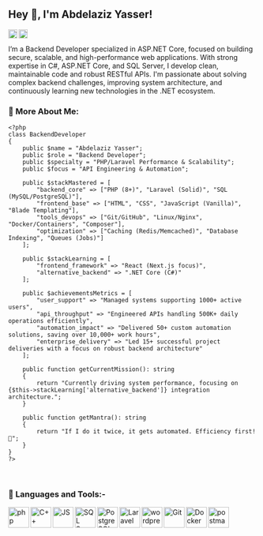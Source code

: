 ## Hey 👋, I'm Abdelaziz Yasser!

<a href='https://www.linkedin.com/in/abdelaziz-yasser/'><img align='left' alt="linkedin" src="https://upload.wikimedia.org/wikipedia/commons/thumb/c/ca/LinkedIn_logo_initials.png/960px-LinkedIn_logo_initials.png" height='18px'/></a>

<a href='https://abdelazizyasser.dev@gmail.com'><img align='left' alt="twitter" src="https://upload.wikimedia.org/wikipedia/commons/thumb/7/7e/Gmail_icon_%282020%29.svg/2560px-Gmail_icon_%282020%29.svg.png" height='18px'/></a>
<br>

I’m a Backend Developer specialized in ASP.NET Core, focused on building secure, scalable, and high-performance web applications.
With strong expertise in C#, ASP.NET Core, and SQL Server, I develop clean, maintainable code and robust RESTful APIs.
I'm passionate about solving complex backend challenges, improving system architecture, and continuously learning new technologies in the .NET ecosystem.

<!-- <br /> <br /> <img align="right" alt="GIF" src="https://media3.giphy.com/media/v1.Y2lkPTZjMDliOTUyZXhlZ2UzOWVmdW5vY3hxc2M4bDNsaWt4aTdsMWt3eWVqMmJjOGIwdiZlcD12MV9naWZzX3NlYXJjaCZjdD1n/L8K62iTDkzGX6/giphy.gif" width="360px"/> 
<br><br> -->

### 🧐 More About Me:
```
<?php
class BackendDeveloper
{
    public $name = "Abdelaziz Yasser";
    public $role = "Backend Developer";
    public $specialty = "PHP/Laravel Performance & Scalability";
    public $focus = "API Engineering & Automation";
    
    public $stackMastered = [
        "backend_core" => ["PHP (8+)", "Laravel (Solid)", "SQL (MySQL/PostgreSQL)"],
        "frontend_base" => ["HTML", "CSS", "JavaScript (Vanilla)", "Blade Templating"],
        "tools_devops" => ["Git/GitHub", "Linux/Nginx", "Docker/Containers", "Composer"],
        "optimization" => ["Caching (Redis/Memcached)", "Database Indexing", "Queues (Jobs)"]
    ];

    public $stackLearning = [
        "frontend_framework" => "React (Next.js focus)",
        "alternative_backend" => ".NET Core (C#)"
    ];

    public $achievementsMetrics = [
        "user_support" => "Managed systems supporting 1000+ active users",
        "api_throughput" => "Engineered APIs handling 500K+ daily operations efficiently",
        "automation_impact" => "Delivered 50+ custom automation solutions, saving over 10,000+ work hours",
        "enterprise_delivery" => "Led 15+ successful project deliveries with a focus on robust backend architecture"
    ];

    public function getCurrentMission(): string
    {
        return "Currently driving system performance, focusing on {$this->stackLearning['alternative_backend']} integration architecture.";
    }
    
    public function getMantra(): string
    {
        return "If I do it twice, it gets automated. Efficiency first! 🚀";
    }
}
?>
```
<br>

### 🔨 Languages and Tools:-


  <img align="left" src="https://upload.wikimedia.org/wikipedia/commons/thumb/b/bd/Logo_C_sharp.svg/1820px-Logo_C_sharp.svg.png" alt="php" height="42px"/>

  <img align="left" src="https://upload.wikimedia.org/wikipedia/commons/thumb/1/18/ISO_C%2B%2B_Logo.svg/911px-ISO_C%2B%2B_Logo.svg.png" alt="C++" height="42px"/>

  <img align="left" src="https://upload.wikimedia.org/wikipedia/commons/thumb/9/99/Unofficial_JavaScript_logo_2.svg/2048px-Unofficial_JavaScript_logo_2.svg.png" alt="JS" height="42px"/>

  <img align="left" src="https://www.svgrepo.com/download/303229/microsoft-sql-server-logo.svg" alt="SQL Server" height="42px"/>

  <img align="left" src="https://cdn-icons-png.flaticon.com/512/5968/5968342.png" alt="PostgreSQL" height="42px"/>

  <img align="left" src="https://upload.wikimedia.org/wikipedia/commons/thumb/7/7d/Microsoft_.NET_logo.svg/2048px-Microsoft_.NET_logo.svg.png" alt="Laravel" height="42px"/>
  
  <img align="left" src="https://softwareasli.com/wp-content/uploads/2019/08/ASP.NET_.png" alt="wordpress" height="42px"/>

  <img align="left" src="https://git-scm.com/images/logos/downloads/Git-Icon-1788C.png" alt="Git" height="42px"/>

  <img align="left" src="https://cdn4.iconfinder.com/data/icons/logos-and-brands/512/97_Docker_logo_logos-512.png" alt="Docker" height="42px"/>

  <img align="left" src="https://uxwing.com/wp-content/themes/uxwing/download/brands-and-social-media/postman-icon.png" alt="postman" height="42px"/>

<br>

</a>

